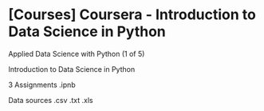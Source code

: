 # [Courses] Coursera - Introduction to Data Science in Python
Applied Data Science with Python (1 of 5)

Introduction to Data Science in Python

3 Assignments .ipnb

Data sources .csv .txt .xls
